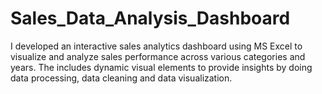 # Sales_Data_Analysis_Dashboard
I developed an interactive sales analytics dashboard using MS Excel to visualize and analyze sales performance across various categories and years. The includes dynamic visual elements to provide insights by doing data processing, data cleaning and data visualization.   
